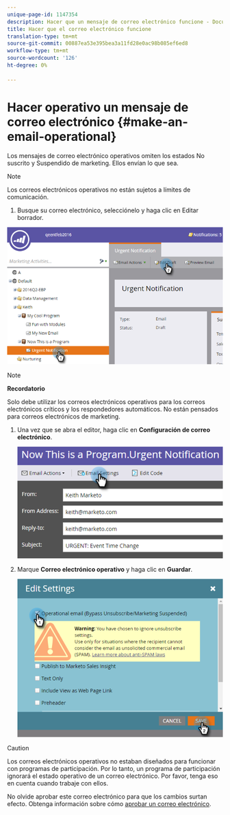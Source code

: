 ```yaml
---
unique-page-id: 1147354
description: Hacer que un mensaje de correo electrónico funcione - Documentos de marketing - Documentación del producto
title: Hacer que el correo electrónico funcione
translation-type: tm+mt
source-git-commit: 00887ea53e395bea3a11fd28e0ac98b085ef6ed8
workflow-type: tm+mt
source-wordcount: '126'
ht-degree: 0%

---
```



# Hacer operativo un mensaje de correo electrónico {#make-an-email-operational}

Los mensajes de correo electrónico operativos omiten los estados No suscrito y Suspendido de marketing. Ellos envían lo que sea.

>[!NOTE]
>
>Los correos electrónicos operativos no están sujetos a límites de comunicación.

1. Busque su correo electrónico, selecciónelo y haga clic en Editar borrador.

![](assets/one-1.png)

>[!NOTE]
>
>**Recordatorio**
>
>Solo debe utilizar los correos electrónicos operativos para los correos electrónicos críticos y los respondedores automáticos. No están pensados para correos electrónicos de marketing.

1. Una vez que se abra el editor, haga clic en **Configuración de correo electrónico**.

   ![](assets/two-1.png)

1. Marque **Correo electrónico operativo** y haga clic en **Guardar**.

   ![](assets/three.png)

>[!CAUTION]
>
>Los correos electrónicos operativos no estaban diseñados para funcionar con programas de participación. Por lo tanto, un programa de participación ignorará el estado operativo de un correo electrónico. Por favor, tenga eso en cuenta cuando trabaje con ellos.

No olvide aprobar este correo electrónico para que los cambios surtan efecto. Obtenga información sobre cómo [aprobar un correo electrónico](../../../../product-docs/email-marketing/general/creating-an-email/approve-an-email.md).